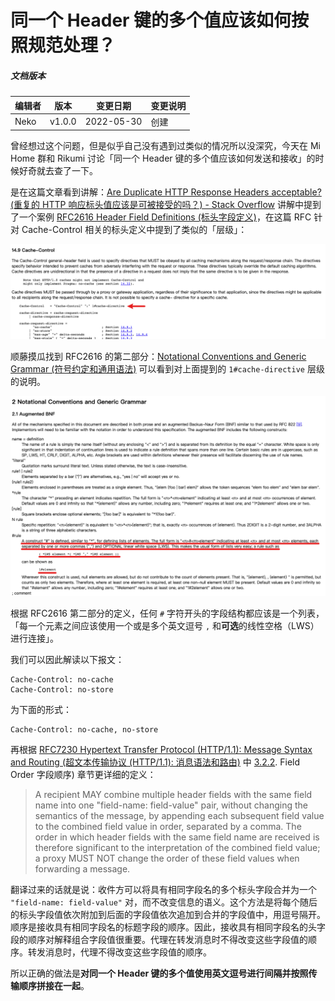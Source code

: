 # 同一个 Header 键的多个值应该如何按照规范处理？

##### 文档版本

| 编辑者 | 版本 | 变更日期 | 变更说明 |
| ----- | --- | ------- | ------- |
| Neko | v1.0.0 | 2022-05-30 | 创建 |

曾经想过这个问题，但是似乎自己没有遇到过类似的情况所以没深究，今天在 Mi Home 群和 Rikumi 讨论「同一个 Header 键的多个值应该如何发送和接收」的时候好奇就去查了一下。

是在这篇文章看到讲解：[Are Duplicate HTTP Response Headers acceptable? (重复的 HTTP 响应标头值应该是可被接受的吗？) - Stack Overflow](https://stackoverflow.com/questions/4371328/are-duplicate-http-response-headers-acceptable)
讲解中提到了一个案例 [RFC2616 Header Field Definitions (标头字段定义)](https://www.w3.org/Protocols/rfc2616/rfc2616-sec14.html#sec14.9)，在这篇 RFC 针对 Cache-Control 相关的标头定义中提到了类似的「层级」：

![](assets/rfc2616-screenshot-01.png)

顺藤摸瓜找到 RFC2616 的第二部分：[Notational Conventions and Generic Grammar (符号约定和通用语法)](https://www.w3.org/Protocols/rfc2616/rfc2616-sec2.html#sec2) 可以看到对上面提到的 `1#cache-directive` 层级的说明。

![rfc2616-screenshot-02](assets/rfc2616-screenshot-02.png)

根据 RFC2616 第二部分的定义，任何 `#` 字符开头的字段结构都应该是一个列表，「每一个元素之间应该使用一个或是多个英文逗号 `,` 和**可选**的线性空格（LWS）进行连接」。

我们可以因此解读以下报文：

```
Cache-Control: no-cache
Cache-Control: no-store
```

为下面的形式：

```
Cache-Control: no-cache, no-store
```

再根据 [RFC7230 Hypertext Transfer Protocol (HTTP/1.1): Message Syntax and Routing (超文本传输协议 (HTTP/1.1): 消息语法和路由)](https://datatracker.ietf.org/doc/html/rfc7230#section-3.2.2) 中 [3.2.2](https://datatracker.ietf.org/doc/html/rfc7230#section-3.2.2).  Field Order 字段顺序) 章节更详细的定义：

>  A recipient MAY combine multiple header fields with the same field
   name into one "field-name: field-value" pair, without changing the
   semantics of the message, by appending each subsequent field value to
   the combined field value in order, separated by a comma.  The order
   in which header fields with the same field name are received is
   therefore significant to the interpretation of the combined field
   value; a proxy MUST NOT change the order of these field values when
   forwarding a message.

翻译过来的话就是说：收件方可以将具有相同字段名的多个标头字段合并为一个 `"field-name: field-value"` 对，而不改变信息的语义。这个方法是将每个随后的标头字段值依次附加到后面的字段值依次追加到合并的字段值中，用逗号隔开。顺序是接收具有相同字段名的标题字段的顺序。因此，接收具有相同字段名的头字段的顺序对解释组合字段值很重要。代理在转发消息时不得改变这些字段值的顺序。转发消息时，代理不得改变这些字段值的顺序。

所以正确的做法是**对同一个 Header 键的多个值使用英文逗号进行间隔并按照传输顺序拼接在一起**。
